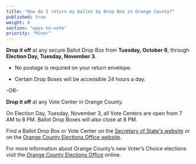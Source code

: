 ```yaml
---
title: "How do I return my ballot by Drop Box in Orange County?"
published: true
weight: 8
section: "ways-to-vote"
priority: "Minor"
---
```


**Drop it off** at any secure Ballot Drop Box from **Tuesday, October 6**, through **Election Day, Tuesday, November 3**.  

- No postage is required on your return envelope.  

- Certain Drop Boxes will be accessible 24 hours a day.        

-OR-

**Drop it off** at any Vote Center in Orange County.   

On Election Day, Tuesday, November 3, all Vote Centers are open from 7 AM to 8 PM. Ballot Drop Boxes will also close at 8 PM. 

Find a Ballot Drop Box or Vote Center on the [Secretary of State's website](https://caearlyvoting.sos.ca.gov/) or on the [Orange County Elections Office website](https://www.ocvote.com/voting/voting-and-dropoff-locations-by-election). 

For more information about Orange County’s new Voter’s Choice elections visit the [Orange County Elections Office](https://www.ocvote.com/fileadmin/vc/about.html) online.  
